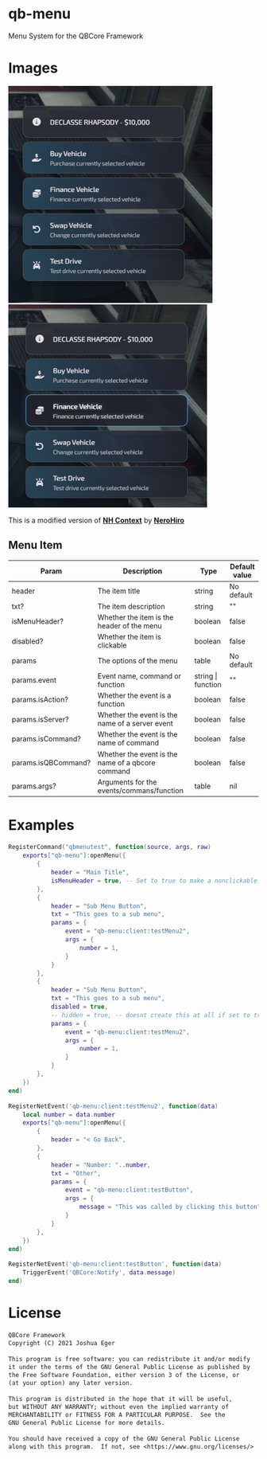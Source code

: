 # qb-menu
Menu System for the QBCore Framework

# Images
![image](./html/ss.png)
![image](./html/ss2.png)

This is a modified version of **[NH Context](https://forum.cfx.re/t/no-longer-supported-standalone-nerohiro-s-context-menu-dynamic-event-firing-menu/2564083)** by **[NeroHiro](https://github.com/nerohiro)**

## Menu Item

| Param | Description | Type | Default value |
| ----- | ----------- | ---- | ------- |
| header| The item title | string | No default |
| txt? | The item description | string | "" |
| isMenuHeader? | Whether the item is the header of the menu | boolean | false |
| disabled? | Whether the item is clickable | boolean | false |
| params | The options of the menu | table | No default |
| params.event | Event name, command or function | string \| function | "" |
| params.isAction? | Whether the event is a function | boolean | false |
| params.isServer? | Whether the event is the name of a server event | boolean | false |
| params.isCommand? | Whether the event is the name of command | boolean | false |
| params.isQBCommand? | Whether the event is the name of a qbcore command | boolean | false |
| params.args? | Arguments for the events/commans/function | table | nil |


# Examples

```LUA
RegisterCommand("qbmenutest", function(source, args, raw)
    exports["qb-menu"]:openMenu({
        {
            header = "Main Title",
            isMenuHeader = true, -- Set to true to make a nonclickable title
        },
        {
            header = "Sub Menu Button",
            txt = "This goes to a sub menu",
            params = {
                event = "qb-menu:client:testMenu2",
                args = {
                    number = 1,
                }
            }
        },
        {
            header = "Sub Menu Button",
            txt = "This goes to a sub menu",
            disabled = true,
            -- hidden = true, -- doesnt create this at all if set to true
            params = {
                event = "qb-menu:client:testMenu2",
                args = {
                    number = 1,
                }
            }
        },
    })
end)
```
```LUA
RegisterNetEvent('qb-menu:client:testMenu2', function(data)
    local number = data.number
    exports["qb-menu"]:openMenu({
        {
            header = "< Go Back",
        },
        {
            header = "Number: "..number,
            txt = "Other",
            params = {
                event = "qb-menu:client:testButton",
                args = {
                    message = "This was called by clicking this button"
                }
            }
        },
    })
end)
```
```LUA
RegisterNetEvent('qb-menu:client:testButton', function(data)
    TriggerEvent('QBCore:Notify', data.message)
end)
```

# License

    QBCore Framework
    Copyright (C) 2021 Joshua Eger

    This program is free software: you can redistribute it and/or modify
    it under the terms of the GNU General Public License as published by
    the Free Software Foundation, either version 3 of the License, or
    (at your option) any later version.

    This program is distributed in the hope that it will be useful,
    but WITHOUT ANY WARRANTY; without even the implied warranty of
    MERCHANTABILITY or FITNESS FOR A PARTICULAR PURPOSE.  See the
    GNU General Public License for more details.

    You should have received a copy of the GNU General Public License
    along with this program.  If not, see <https://www.gnu.org/licenses/>

